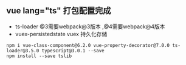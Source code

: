 ## vue lang="ts" 打包配置完成

* ts-loader @3需要webpack@3版本 ,@4需要webpack@4版本
* vuex-persistedstate vuex 持久化存储

```
npm i vue-class-component@6.2.0 vue-property-decorator@7.0.0 ts-loader@3.5.0 typescript@3.0.1 --save
npm install --save tslib
```
